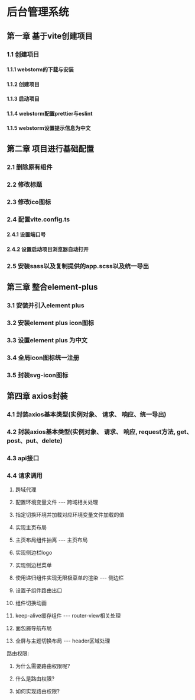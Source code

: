 # 后台管理系统

## 第一章 基于vite创建项目

### 1.1 创建项目

#### 1.1.1 webstorm的下载与安装

#### 1.1.2 创建项目

#### 1.1.3 启动项目

#### 1.1.4 webstorm配置prettier与eslint

#### 1.1.5 webstorm设置提示信息为中文

## 第二章 项目进行基础配置

### 2.1 删除原有组件

### 2.2 修改标题

### 2.3 修改ico图标

### 2.4 配置vite.config.ts

#### 2.4.1 设置端口号

#### 2.4.2 设置启动项目浏览器自动打开

### 2.5 安装sass以及复制提供的app.scss以及统一导出

## 第三章 整合element-plus

### 3.1 安装并引入element plus

### 3.2 安装element plus icon图标

### 3.3 设置element plus 为中文

### 3.4 全局icon图标统一注册

### 3.5 封装svg-icon图标

## 第四章 axios封装

### 4.1 封装axios基本类型(实例对象、 请求、 响应、统一导出)

### 4.2 封装axios基本类型(实例对象、 请求、 响应, request方法, get、post、put、delete)

### 4.3 api接口

### 4.4 请求调用

1. 跨域代理
2. 配置环境变量文件
   --- 跨域相关处理

3. 指定切换环境并加载对应环境变量文件加载的值
4. 实现主页布局
5. 主页布局组件抽离
   --- 主页布局

6. 实现侧边栏logo
7. 实现侧边栏菜单
8. 使用递归组件实现无限极菜单的渲染
   --- 侧边栏

9. 设置子组件路由出口
10. 组件切换动画
11. keep-alive缓存组件
    --- router-view相关处理

12. 面包屑导航布局
13. 全屏与主题切换布局
    --- header区域处理

路由权限:

1. 为什么需要路由权限呢?


2. 什么是路由权限?
3. 如何实现路由权限? 
